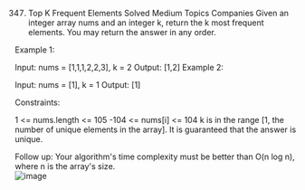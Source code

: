 347. Top K Frequent Elements
Solved
Medium
Topics
Companies
Given an integer array nums and an integer k, return the k most frequent elements. You may return the answer in any order.



Example 1:

Input: nums = [1,1,1,2,2,3], k = 2
Output: [1,2]
Example 2:

Input: nums = [1], k = 1
Output: [1]


Constraints:

1 <= nums.length <= 105
-104 <= nums[i] <= 104
k is in the range [1, the number of unique elements in the array].
It is guaranteed that the answer is unique.


Follow up: Your algorithm's time complexity must be better than O(n log n), where n is the array's size.
<br />
![image](https://github.com/bettafish15/algorithms/assets/40290448/ef4fd04a-1a53-4ca8-bc72-28f6780148a9)
